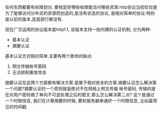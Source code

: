 任何东西都要有权限划分, 要规定好哪些权限能访问哪些资源.http协议当初仅仅是为了能够访问分布式的资源而创造的,是没有状态的协议, 
是相对简单的协议.特别是以前的版本,连首部行都没有.

现在广泛运用的协议版本是http1.1, 该版本支持一些内建的认证机制, 分为两种:

+ 基本认证
+ 摘要认证

基本认证方式相对简单.主要有两个致命的缺点:

1. 明文传输帐号密码
2. 无法抵制重放攻击

摘要认证在这两个方面都有解决方案.是属于相对安全的方案.摘要认证怎么解决第一个问题?摘要认证的一个原则就是绝对不在网络上明文传输
帐号密码, 传输的是在对用户密码做了单向不可逆处理之后的密文.那么怎么解决第二点? 这个是通过一个时限信息, 我们在计算摘要的时候,
要和服务器串通好一个时限信息, 比如最常见的时间戳. 
